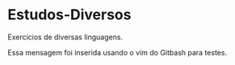 # Estudos-Diversos


Exercicios de diversas linguagens.

Essa mensagem foi inserida usando o vim do Gitbash para testes.

